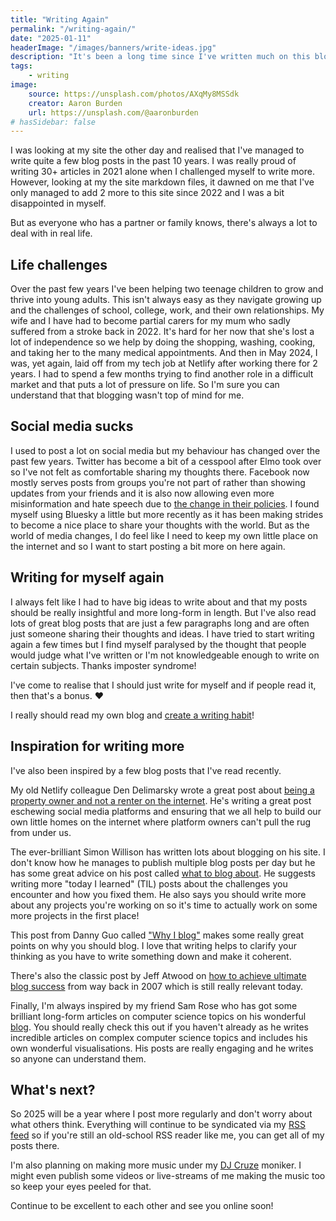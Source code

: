 ```yaml
---
title: "Writing Again"
permalink: "/writing-again/"
date: "2025-01-11"
headerImage: "/images/banners/write-ideas.jpg"
description: "It's been a long time since I've written much on this blog. It's time to change that and start writing again!"
tags:
    - writing
image:
    source: https://unsplash.com/photos/AXqMy8MSSdk
    creator: Aaron Burden
    url: https://unsplash.com/@aaronburden
# hasSidebar: false
---
```


I was looking at my site the other day and realised that I've managed to write quite a few blog posts in the past 10 years. I was really proud of writing 30+ articles in 2021 alone when I challenged myself to write more. However, looking at my the site markdown files, it dawned on me that I've only managed to add 2 more to this site since 2022 and I was a bit disappointed in myself.

But as everyone who has a partner or family knows, there's always a lot to deal with in real life.

## Life challenges

Over the past few years I've been helping two teenage children to grow and thrive into young adults. This isn't always easy as they navigate growing up and the challenges of school, college, work, and their own relationships. My wife and I have had to become partial carers for my mum who sadly suffered from a stroke back in 2022. It's hard for her now that she's lost a lot of independence so we help by doing the shopping, washing, cooking, and taking her to the many medical appointments. And then in May 2024, I was, yet again, laid off from my tech job at Netlify after working there for 2 years. I had to spend a few months trying to find another role in a difficult market and that puts a lot of pressure on life. So I'm sure you can understand that that blogging wasn't top of mind for me.

## Social media sucks

I used to post a lot on social media but my behaviour has changed over the past few years. Twitter has become a bit of a cesspool after Elmo took over so I've not felt as comfortable sharing my thoughts there. Facebook now mostly serves posts from groups you're not part of rather than showing updates from your friends and it is also now allowing even more misinformation and hate speech due to [the change in their policies](https://www.theguardian.com/technology/2025/jan/08/metas-changes-to-social-media-policing-will-lead-to-clash-with-eu-and-uk-say-experts). I found myself using Bluesky a little but more recently as it has been making strides to become a nice place to share your thoughts with the world. But as the world of media changes, I do feel like I need to keep my own little place on the internet and so I want to start posting a bit more on here again.

## Writing for myself again

I always felt like I had to have big ideas to write about and that my posts should be really insightful and more long-form in length. But I've also read lots of great blog posts that are just a few paragraphs long and are often just someone sharing their thoughts and ideas. I have tried to start writing again a few times but I find myself paralysed by the thought that people would judge what I've written or I'm not knowledgeable enough to write on certain subjects. Thanks imposter syndrome!

I've come to realise that I should just write for myself and if people read it, then that's a bonus. :heart:

I really should read my own blog and [create a writing habit](/creating-a-writing-habit/)!

## Inspiration for writing more

I've also been inspired by a few blog posts that I've read recently.

My old Netlify colleague Den Delimarsky wrote a great post about [being a property owner and not a renter on the internet](https://den.dev/blog/be-a-property-owner-not-a-renter-on-the-internet/). He's writing a great post eschewing social media platforms and ensuring that we all help to build our own little homes on the internet where platform owners can't pull the rug from under us.

The ever-brilliant Simon Willison has written lots about blogging on his site. I don't know how he manages to publish multiple blog posts per day but he has some great advice on his post called [what to blog about](https://simonwillison.net/2022/Nov/6/what-to-blog-about/). He suggests writing more "today I learned" (TIL) posts about the challenges you encounter and how you fixed them. He also says you should write more about any projects you're working on so it's time to actually work on some more projects in the first place!

This post from Danny Guo called ["Why I blog"](https://www.dannyguo.com/blog/why-i-blog/) makes some really great points on why you should blog. I love that writing helps to clarify your thinking as you have to write something down and make it coherent. 

There's also the classic post by Jeff Atwood on [how to achieve ultimate blog success](https://blog.codinghorror.com/how-to-achieve-ultimate-blog-success-in-one-easy-step/) from way back in 2007 which is still really relevant today.

Finally, I'm always inspired by my friend Sam Rose who has got some brilliant long-form articles on computer science topics on his wonderful [blog](https://samwho.dev/). You should really check this out if you haven't already as he writes incredible articles on complex computer science topics and includes his own wonderful visualisations. His posts are really engaging and he writes so anyone can understand them.

## What's next?

So 2025 will be a year where I post more regularly and don't worry about what others think. Everything will continue to be syndicated via my [RSS feed](/feed.xml) so if you're still an old-school RSS reader like me, you can get all of my posts there.

I'm also planning on making more music under my [DJ Cruze](https://djcruze.co.uk) moniker. I might even publish some videos or live-streams of me making the music too so keep your eyes peeled for that.

Continue to be excellent to each other and see you online soon!
